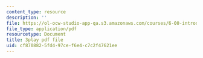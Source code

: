 ```yaml
---
content_type: resource
description: ''
file: https://ol-ocw-studio-app-qa.s3.amazonaws.com/courses/6-00-introduction-to-computer-science-and-programming-fall-2008/cf8708825fd497cef6e4c7c2f47621ee_DkPsD58nUIE.pdf
file_type: application/pdf
resourcetype: Document
title: 3play pdf file
uid: cf870882-5fd4-97ce-f6e4-c7c2f47621ee
---
```

